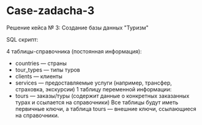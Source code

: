 # Case-zadacha-3
Решение кейса № 3: Создание базы данных "Туризм"

SQL скрипт:

4 таблицы-справочника (постоянная информация):
- countries — страны
- tour_types — типы туров
- clients — клиенты
- services — предоставляемые услуги (например, трансфер, страховка, экскурсии)
1 таблицу переменной информации:
- tours — заказы/туры (содержит данные о конкретных заказанных турах и ссылается на справочники)
Все таблицы будут иметь первичные ключи, а таблица tours — внешние ключи, ссылающиеся на справочники.
